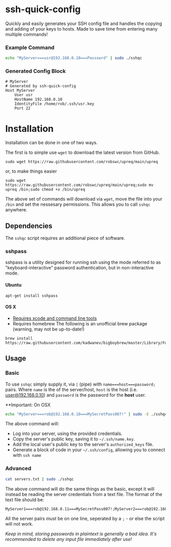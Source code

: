# ssh-quick-config
Quickly and easily generates your SSH config file and handles the copying and adding of your keys to hosts.
Made to save time from entering many multiple commands!

### Example Command
```bash
echo "MyServer===usr@192.168.0.10===Passxwrd" | sudo ./sshqc
```
### Generated Config Block
```
# MyServer
# Generated by ssh-quick-config
Host MyServer
	User usr
	HostName 192.168.0.10
	IdentityFile /home/rob/.ssh/usr.key
	Port 22
```

# Installation

Installation can be done in one of two ways.

The first is to simple use `wget` to download the latest version from GitHub.

```
sudo wget https://raw.githubusercontent.com/robswc/upreq/main/upreq
```

or, to make things easier

```
sudo wget https://raw.githubusercontent.com/robswc/upreq/main/upreq;sudo mv upreq /bin;sudo chmod +x /bin/upreq
```

The above set of commands will download via `wget`, move the file into your `/bin` and set the nessesary permissions.  This allows you to call `sshqc` anywhere.

## Dependencies

The `sshqc` script requires an additional piece of software.

### sshpass
sshpass is a utility designed for running ssh using the mode referred to as "keyboard-interactive" password authentication, but in non-interactive mode.
#### Ubuntu
```
apt-get install sshpass
```
#### OS X
- [Requires xcode and command line tools](http://guide.macports.org/chunked/installing.xcode.html)
- Requires homebrew
The following is an unofficial brew package (warning, may not be up-to-date!)
```
brew install https://raw.githubusercontent.com/kadwanev/bigboybrew/master/Library/Formula/sshpass.rb
```

## Usage

### Basic
To use `sshqc` simply supply it, via `|` (pipe) with `name===host===password;` pairs.  Where `name` is the of the server/host, `host` is the host (i.e. user@192.168.0.10) and `password` is the password for the **host** user. 

**Important: On OSX

```bash
echo "MyServer===rob@192.168.0.10===MySecretPass007!" | sudo -E ./sshqc
```

The above command will:

- Log into your server, using the provided credentials.
- Copy the server's public key, saving it to `~/.ssh/name.key`.
- Add the local user's public key to the server's `authorized_keys` file.
- Generate a block of code in your `~/.ssh/config`, allowing you to connect with `ssh name`

### Advanced

```bash
cat servers.txt | sudo ./sshqc
```

The above command will do the same things as the basic, except it will instead be reading the server credentials from a text file.
The format of the text file should be:

```
MyServer1===rob@192.168.0.11===MySecretPass007!;MyServer2===rob@192.168.0.12===MySecretPass007!
```

All the server pairs _must_ be on one line, seperated by a `;` - or else the script will not work.

*Keep in mind, storing passwords in plaintext is generally a bad idea.  It's recommended to delete any input file immediately after use!*